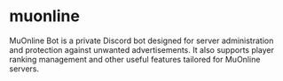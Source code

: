 # muonline
MuOnline Bot is a private Discord bot designed for server administration and protection against unwanted advertisements. It also supports player ranking management and other useful features tailored for MuOnline servers.
